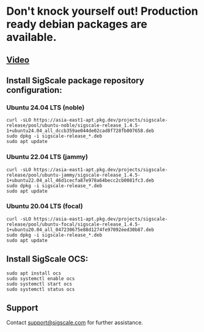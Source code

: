 # Don't knock yourself out! Production ready debian packages are available.

## [Video](https://youtu.be/oL6zyGoxV70)

## Install SigScale package repository configuration:

### Ubuntu 24.04 LTS (noble)
	curl -sLO https://asia-east1-apt.pkg.dev/projects/sigscale-release/pool/ubuntu-noble/sigscale-release_1.4.5-1+ubuntu24.04_all_dccb359ae044de02cad8f728fb007658.deb
	sudo dpkg -i sigscale-release_*.deb
	sudo apt update

### Ubuntu 22.04 LTS (jammy)
	curl -sLO https://asia-east1-apt.pkg.dev/projects/sigscale-release/pool/ubuntu-jammy/sigscale-release_1.4.5-1+ubuntu22.04_all_46d1cecfa87e978a64becc2cb0081fc3.deb
	sudo dpkg -i sigscale-release_*.deb
	sudo apt update

### Ubuntu 20.04 LTS (focal)
	curl -sLO https://asia-east1-apt.pkg.dev/projects/sigscale-release/pool/ubuntu-focal/sigscale-release_1.4.5-1+ubuntu20.04_all_047230675e88d1274fe97092eed30b87.deb
	sudo dpkg -i sigscale-release_*.deb
	sudo apt update

## Install SigScale OCS:
	sudo apt install ocs
	sudo systemctl enable ocs
	sudo systemctl start ocs
	sudo systemctl status ocs

## Support
Contact <support@sigscale.com> for further assistance.

